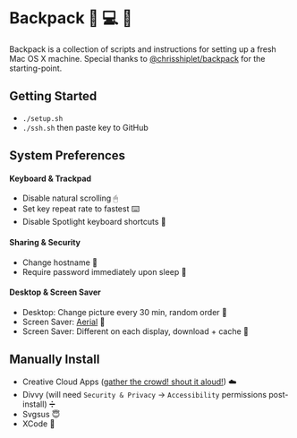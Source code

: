 # Backpack 🎒 💻 🚀

Backpack is a collection of scripts and instructions for setting up a fresh Mac OS X machine. Special thanks to [@chrisshiplet/backpack](https://github.com/chrisshiplet/backpack) for the starting-point.

## Getting Started

* `./setup.sh`
* `./ssh.sh` then paste key to GitHub

## System Preferences

#### Keyboard & Trackpad

* Disable natural scrolling 🖱
* Set key repeat rate to fastest ⌨️
* Disable Spotlight keyboard shortcuts 🔎

#### Sharing & Security

* Change hostname 📛
* Require password immediately upon sleep 🔑

#### Desktop & Screen Saver

* Desktop: Change picture every 30 min, random order 🌄
* Screen Saver: [Aerial](https://github.com/JohnCoates/Aerial) 🌆
* Screen Saver: Different on each display, download + cache 🌉

## Manually Install

* Creative Cloud Apps ([gather the crowd! shout it aloud!](https://www.youtube.com/watch?v=MGUdet0kMhA)) ☁️
* Divvy (will need `Security & Privacy` -> `Accessibility` permissions post-install) ➗
* Svgsus 😇
* XCode 📲
